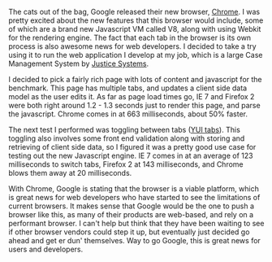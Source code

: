 The cats out of the bag, Google released their new browser, [Chrome][].  I was pretty excited about the new features that this browser would include, some of which are a brand new Javascript VM called V8, along with using Webkit for the rendering engine.  The fact that each tab in the browser is its own process is also awesome news for web developers.  I decided to take a try using it to run the web application I develop at my job, which is a large Case Management System by [Justice Systems][jsi].

I decided to pick a fairly rich page with lots of content and javascript for the benchmark.  This page has multiple tabs, and updates a client side data model as the user edits it.  As far as page load times go, IE 7 and Firefox 2 were both right around 1.2 - 1.3 seconds just to render this page, and parse the javascript.  Chrome comes in at 663 milliseconds, about 50% faster.

The next test I performed was toggling between tabs ([YUI tabs][tabs]).  This toggling also involves some front end validation along with storing and retrieving of client side data, so I figured it was a pretty good use case for testing out the new Javascript engine.  IE 7 comes in at an average of 123 milliseconds to switch tabs, Firefox 2 at 143 milliseconds, and Chrome blows them away at 20 milliseconds.

With Chrome, Google is stating that the browser is a viable platform, which is great news for web developers who have started to see the limitations of current browsers.  It makes sense that Google would be the one to push a browser like this, as many of their products are web-based, and rely on a performant browser.  I can't help but think that they have been waiting to see if other browser vendors could step it up, but eventually just decided go ahead and get er dun' themselves.  Way to go Google, this is great news for users and developers.

[Chrome]: http://www.google.com/chrome/
[jsi]: http://www.justicesystems.com/
[tabs]: http://developer.yahoo.com/yui/tabview/
